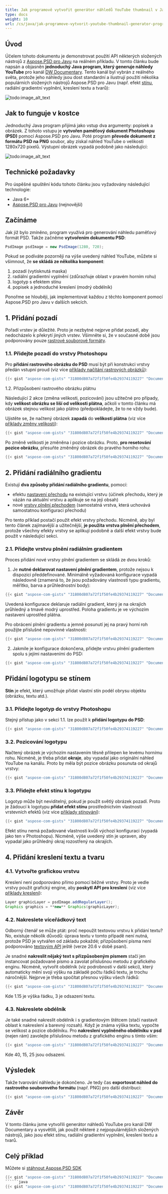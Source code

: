 ```yaml
---
title: Jak programově vytvořit generátor náhledů YouTube thumbnail v Javě
type: docs
weight: 10
url: /cs/java/jak-programove-vytvorit-youtube-thumbnail-generator-programova-v-java/
---
```


## **Úvod**
Účelem tohoto dokumentu je demonstrovat použití API některých složených nástrojů z [Aspose.PSD pro Javu](https://products.aspose.com/psd/java) na reálném příkladu. V tomto článku bude napsán a objasněn **jednoduchý Java program, který generuje náhledy YouTube** pro kanál [DW Documentary](https://www.youtube.com/channel/UCW39zufHfsuGgpLviKh297Q). Tento kanál byl vybrán z reálného světa, protože jeho náhledy jsou dost standardní a ilustrují použití několika populárních složených nástrojů Aspose.PSD pro Javu (např. efekt [stínu](/psd/cs/java/manipulating-photoshop-formats/#manipulatingphotoshopformats-supportdropshadoweffect), radiální gradientní vyplnění, kreslení textu a tvarů):

![todo:image_alt_text](jak-vytvorit-thumbnail-youtube-programově-v-javě_1.png)

## **Jak to funguje v kostce**
Jednoduchý Java program přijímá jako vstup dva argumenty: popisek a obrázek. Z tohoto vstupu je **vytvořen paměťový dokument Photoshopu (PSD)** pomocí Aspose.PSD pro Javu. Poté program **převede dokument z formátu PSD na PNG** soubor, aby získal náhled YouTube o velikosti 1280x720 pixelů. Výstupní obrázek vypadá podobně jako následující:

![todo:image_alt_text](jak-vytvorit-thumbnail-youtube-programově-v-javě_2.png)

## **Technické požadavky**
Pro úspěšné spuštění kódu tohoto článku jsou vyžadovány následující technologie:

- Java 6+
- [Aspose.PSD pro Javu](/psd/cs/java/installation/) (nejnovější)

## **Začínáme**
Jak již bylo zmíněno, program využívá pro generování náhledu paměťový formát PSD. Takže začněme **vytvořením dokumentu PSD**:

```java
PsdImage psdImage = new PsdImage(1280, 720);
```

Pokud se podíváte pozorněji na výše uvedený náhled YouTube, můžete si všimnout, že **se skládá ze několika komponent**:

1. pozadí (vytisknutá maska)
2. radiální gradientní vyplnění (zdůrazňuje oblast v pravém horním rohu)
3. logotyp s efektem stínu
4. popisek a jednoduché kreslení (modrý obdélník)

Ponořme se hlouběji, jak implementovat každou z těchto komponent pomocí Aspose.PSD pro Javu v dalších sekcích.

## **1. Přidání pozadí**
Pořadí vrstev je důležité. Proto je nezbytné nejprve přidat pozadí, aby nedocházelo k překrytí jiných vrstev. Všimněte si, že v současné době jsou podporovány pouze [rastrové souborové formáty](/psd/cs/java/supported-file-formats/).

### **1.1. Přidejte pozadí do vrstvy Photoshopu**
Pro **přidání rastrového obrázku do PSD** musí být při konstrukci vrstvy předán vstupní proud (viz více [příklady načítání rastrových obrázků](https://docs.aspose.com/display/psdnet/Creating%2C+Opening+and+Saving+Images)):

```java
{{< gist "aspose-com-gists" "31800d807a72f1f50fe4b29374119227" "Documentation-Java-Aspose-YouTubeThumbnailGenerator-Snippet-1.java" >}}
```

1.2. Přizpůsobení rastrového obrázku plátnu

Následující 2 akce (změna velikosti, pozicování) jsou užitečné pro případy, kdy **velikost obrázku se liší od velikosti plátna**, ačkoli v tomto článku má obrázek stejnou velikost jako plátno (předpokládejte, že to ne vždy bude).

Ujistěte se, že načtený obrázek **zapadá** do **velikosti plátna** (viz více [příklady změny velikosti](https://docs.aspose.com/display/psdnet/Crop%2C+Rotate+and+Resize+Images#Crop,RotateandResizeImages-ResizingImages)):

```java
{{< gist "aspose-com-gists" "31800d807a72f1f50fe4b29374119227" "Documentation-Java-Aspose-YouTubeThumbnailGenerator-Snippet-2.java" >}}
```

Po změně velikosti je změněna i pozice obrázku. Proto, **pro resetování pozice obrázku**, přesuňte změněný obrázek do pravého horního rohu:

```java
{{< gist "aspose-com-gists" "31800d807a72f1f50fe4b29374119227" "Documentation-Java-Aspose-YouTubeThumbnailGenerator-Snippet-3.java" >}}
```

## **2. Přidání radiálního gradientu**
Existují **dva způsoby přidání radiálního gradientu**, pomocí:

- efektu [nastavení přechodu](/psd/cs/java/aspose-psd-for-java-20-4-release-notes/#-~-text=psdjava-163) na existující vrstvu (účinek přechodu, který je vázán na aktuální vrstvu a aplikuje se na její obsah)
- nové [vrstvy plnění přechodem](/psd/cs/java/support-of-fill-layers/#supportoffilllayers-supportoffilllayerswithgradientfill) (samostatná vrstva, která uchovává samostatnou konfiguraci přechodu)

Pro tento příklad postačí použít efekt vrstvy přechodu. Nicméně, aby byl tento článek zajímavější a užitečnější, **je použita vrstva plnění přechodem**, protože všechny efekty vrstvy se aplikují podobně a další efekt vrstvy bude použit v následující sekci.

### **2.1. Přidejte vrstvu plnění radiálním gradientem**
Proces přidání nové vrstvy plnění gradientem se skládá ze dvou kroků:

1. Je **nutné deklarovat nastavení plnění gradientem**, protože nejsou k dispozici předdefinované. Minimálně vyžadovaná konfigurace vypadá následovně (znamená to, že jsou požadovány vlastnosti typu gradientu, měřítko, barva a průhlednostní body):

```java
{{< gist "aspose-com-gists" "31800d807a72f1f50fe4b29374119227" "Documentation-Java-Aspose-YouTubeThumbnailGenerator-Snippet-4.java" >}}
```

Uvedená konfigurace deklaruje radiální gradient, který je na okrajích průhledný a tmavě modrý uprostřed. Poloha gradientu je ve výchozím nastavení uprostřed plátna.

Pro obrácení plnění gradientu a jemné posunutí jej na pravý horní roh použijte příslušné nepovinné vlastnosti:

```java
{{< gist "aspose-com-gists" "31800d807a72f1f50fe4b29374119227" "Documentation-Java-Aspose-YouTubeThumbnailGenerator-Snippet-5.java" >}}
```

2. Jakmile je konfigurace dokončena, přidejte vrstvu plnění gradientem spolu s jejími nastaveními do PSD:

```java
{{< gist "aspose-com-gists" "31800d807a72f1f50fe4b29374119227" "Documentation-Java-Aspose-YouTubeThumbnailGenerator-Snippet-6.java" >}}
```

## **Přidání logotypu se stínem**
**Stín** je efekt, který umožňuje přidat vlastní stín podél obrysu objektu (obrázku, textu atd.).

### **3.1. Přidejte logotyp do vrstvy Photoshopu**
Stejný přístup jako v sekci 1.1. lze použít k **přidání logotypu do PSD**:

```java
{{< gist "aspose-com-gists" "31800d807a72f1f50fe4b29374119227" "Documentation-Java-Aspose-YouTubeThumbnailGenerator-Snippet-7.java" >}}
```

### **3.2. Pozicování logotypu**
Načtený obrázek je výchozím nastavením těsně přilepen ke levému hornímu rohu. Nicméně, je třeba přidat **okraje**, aby vypadal jako originální náhled YouTube na kanálu. Proto by měla být pozice obrázku posunuta od okrajů vrstvy:

```java
{{< gist "aspose-com-gists" "31800d807a72f1f50fe4b29374119227" "Documentation-Java-Aspose-YouTubeThumbnailGenerator-Snippet-8.java" >}}
```

### **3.3. Přidejte efekt stínu k logotypu**
Logotyp může být neviditelný, pokud je použit světlý obrázek pozadí. Proto je žádoucí k logotypu **přidat efekt stínu** prostřednictvím vlastnosti vrstevních efektů (viz více [příklady stínování](/psd/cs/java/manipulating-photoshop-formats/#manipulatingphotoshopformats-supportdropshadoweffect)):

```java
{{< gist "aspose-com-gists" "31800d807a72f1f50fe4b29374119227" "Documentation-Java-Aspose-YouTubeThumbnailGenerator-Snippet-9.java" >}}
```

Efekt stínu nemá požadované vlastnosti kvůli výchozí konfiguraci (vypadá jako ten v Photoshopu). Nicméně, výše uvedený stín je upraven, aby vypadal jako průhledný okraj rozostřený na okrajích.

## **4. Přidání kreslení textu a tvaru**
### **4.1. Vytvořte grafickou vrstvu**
Kreslení není podporováno přímo pomocí běžné vrstvy. Proto je vedle vrstvy použit grafický engine, aby **poskytl API pro kreslení** (viz více [příklady kreslení](/psd/cs/java/drawing-images-using-graphics/)):

```java
Layer graphicLayer = psdImage.addRegularLayer();
Graphics graphics = **new** Graphics(graphicLayer);
```

### **4.2. Nakreslete víceřádkový text**
Odborný čtenář se může ptát: proč nepoužít textovou vrstvu k přidání textu? No, existuje několik důvodů: úprava textu v tomto případě není nutná, protože PSD je vytvářen od základu pokaždé; přizpůsobení písma není podporováno [textovým API](https://docs.aspose.com/display/psdnet/Working+With+Text+Layers) ještě (verze 20.6 v době psaní).

Je snadné **nakreslit nějaký text s přizpůsobeným písmem** stačí jen instancovat požadované písmo a zavolat příslušnou metodu z grafického enginu. Nicméně, vytvořit obdélník (viz podrobnosti v další sekci), který automaticky mění svoji výšku na základě počtu řádků textu, je trochu náročnější. Nejprve je třeba spočítat přesnou výšku všech řádků:

```java
{{< gist "aspose-com-gists" "31800d807a72f1f50fe4b29374119227" "Documentation-Java-Aspose-YouTubeThumbnailGenerator-Snippet-10.java" >}}
```

Kde 1.15 je výška řádku, 3 je odsazení textu.

### **4.3. Nakreslete obdélník**
Je také snadné nakreslit obdélník i s gradientovým štětcem (stačí nastavit oblast k nakreslení a barevný rozsah). Když je známa výška textu, vypočte se velikost a pozice obdélníku. Pro **nakreslení vyplněného obdélníku** **v psd** (nejen rám) zavolejte příslušnou metodu z grafického enginu s tímto vším:

```java
{{< gist "aspose-com-gists" "31800d807a72f1f50fe4b29374119227" "Documentation-Java-Aspose-YouTubeThumbnailGenerator-Snippet-11.java" >}}
```

Kde 40, 15, 25 jsou odsazení.

## **Výsledek**
Takže tvarování náhledu je dokončeno. Je tedy čas **exportovat náhled do rastrového souborového formátu** (např. PNG) pro další distribuci:

```java
{{< gist "aspose-com-gists" "31800d807a72f1f50fe4b29374119227" "Documentation-Java-Aspose-YouTubeThumbnailGenerator-Snippet-12.java" >}}
```

## **Závěr**
V tomto článku jsme vytvořili generátor náhledů YouTube pro kanál DW Documentary a vysvětlili, jak použít některé z nejpopulárnějších složených nástrojů, jako jsou efekt stínu, radiální gradientní vyplnění, kreslení textu a tvarů.

## **Celý příklad**
Můžete si [stáhnout Aspose.PSD SDK](https://products.aspose.com/psd/net)

```java
{{< gist "aspose-com-gists" "31800d807a72f1f50fe4b29374119227" "Documentation-Java-Aspose-YouTubeThumbnailGenerator.java" >}}
``````java
{{< gist "aspose-com-gists" "31800d807a72f1f50fe4b29374119227" "Documentation-Java-Aspose-YouTubeThumbnailGenerator.java" >}}
```